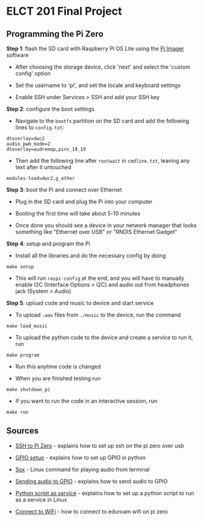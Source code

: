 # ELCT 201 Final Project

## Programming the Pi Zero

**Step 1**: flash the SD card with Raspberry Pi OS Lite using the [Pi Imager](https://www.raspberrypi.com/software/) software

- After choosing the storage device, click 'next' and select the 'custom config' option

- Set the username to 'pi', and set the locale and keyboard settings

- Enable SSH under Services > SSH and add your SSH key

**Step 2**: configure the boot settings

- Navigate to the `bootfs` partition on the SD card and add the following lines to `config.txt`:

```
dtoverlay=dwc2
audio_pwm_mode=2
dtoverlay=audremap,pins_18_19
```

- Then add the following line after `rootwait` in `cmdline.txt`, leaving any text after it untouched

```
modules-load=dwc2,g_ether
```

**Step 3**: boot the Pi and connect over Ethernet

- Plug in the SD card and plug the Pi into your computer

- Booting the first time will take about 5-10 minutes

- Once done you should see a device in your network manager that looks
something like "Ethernet over USB" or "RNDIS Ethernet Gadget"

**Step 4**: setup and program the Pi

- Install all the libraries and do the necessary config by doing

```
make setup
```

- This will run `raspi-config` at the end, and you will have to manually
enable I2C (Interface Options > I2C) and audio out from headphones jack (System > Audio)

**Step 5**: upload code and music to device and start service

- To upload `.wav` files from `./music` to the device, run the command

```
make load_music
```

- To upload the python code to the device and create a service to run it, run

```
make program
```

- Run this anytime code is changed

- When you are finished testing run

```
make shutdown_pi
```

- If you want to run the code in an interactive session, run

```
make run
```

## Sources

- [SSH to Pi Zero](https://artivis.github.io/post/2020/pi-zero/) - explains how to set up ssh on the pi zero over usb

- [GPIO setup](https://gpiozero.readthedocs.io/en/stable/recipes.html) - explains how to set up GPIO in python

- [Sox](https://manpages.ubuntu.com/manpages/jammy/man1/sox.1.html) - Linux command for playing audio from terminal

- [Sending audio to GPIO](https://retropie.org.uk/forum/topic/32513/cannot-set-audio-to-heaphones-on-raspberry-pi-zero-2-w/4) - explains how to send audio to GPIO

- [Python script as service](https://gist.github.com/emxsys/a507f3cad928e66f6410e7ac28e2990f) - explains how to
set up a python script to run as a service in Linux

- [Connect to WiFi](https://www.instructables.com/Connect-Raspberry-Pi-to-College-WIFI/) - how to connect to eduroam wifi on pi zero
